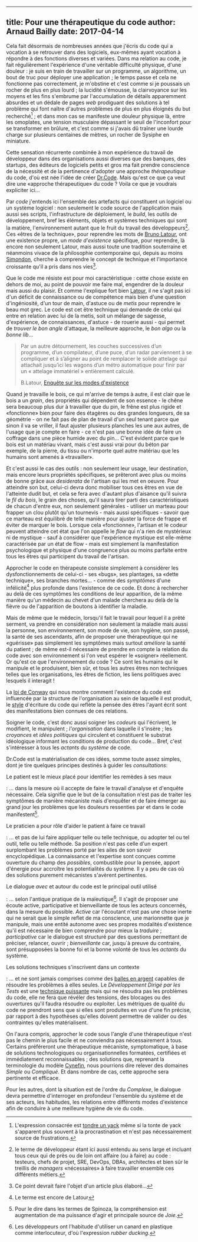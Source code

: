 ------------
title: Pour une  thérapeutique du code
author: Arnaud Bailly 
date: 2017-04-14
------------

Cela fait désormais de nombreuses années que j'écris du code qui a vocation à se retrouver dans des logiciels, eux-mêmes ayant vocation à répondre à des fonctions diverses et variées. Dans ma relation au code, je fait régulièrement l'expérience d'une véritable difficulté physique, d'une douleur : je suis en train de travailler sur un programme, un algorithme, un bout de truc pour déployer une application ; le temps passe et cela ne fonctionne pas correctement, je m'obstine et c'est comme si je poussais un rocher de plus en plus lourd ; la lucidité s'émousse, la clairvoyance sur les moyens et les fins s'embrume par l'accumulation de détails apparemment absurdes et un dédale de pages *web* prodiguant des solutions à tel problème qui font naître d'autres problèmes de plus en plus éloignés du but recherché[^2] ; et dans mon cas se manifeste une douleur physique là, entre les omoplates, une tension musculaire dépassant le seuil de l'inconfort pour se transformer en brûlure, et c'est comme si j'avais dû traîner une lourde charge sur plusieurs centaines de mètres, un rocher de Sysiphe en miniature.

Cette sensation récurrente combinée à mon expérience du travail de développeur dans des organisations aussi diverses que des banques, des startups, des éditeurs de logiciels petits et gros ma fait prendre conscience de la nécessité et de la pertinence d'adopter une approche *thérapeutique* du code, d'où est née l'idée de créer [Dr.Code](http://drcode.io). Mais qu'est ce que ça veut dire une «approche thérapeutique» du code ? Voila ce que je voudrais expliciter ici...

Par *code* j'entends ici l'ensemble des artefacts qui constituent un logiciel ou un système logiciel : non seulement le code source de l'application mais aussi ses scripts, l'infrastructure de déploiement, le *build*, les outils de développement, bref les éléments, objets et systèmes techniques qui sont la matière, l'environnement autant que le fruit du travail des développeurs[^3]. Ces «êtres de la technique», pour reprendre les mots de [Bruno Latour](/posts/eme.html), ont une existence propre, un *mode d'existence* spécifique, pour reprendre, là encore non seulement Latour, mais aussi toute une tradition souterraine et néanmoins vivace de la philosophie contemporaine qui, depuis au moins [Simondon](/posts/objets-techniques.html), cherche à comprendre le concept de technique et l'importance croissante qu'il a pris dans nos vies[^4].

Que le code me résiste est pour moi caractéristique : cette chose existe en dehors de moi, au point de pouvoir me faire mal, engendrer de la douleur mais aussi du plaisir. Et comme l'explique fort bien [Latour](http://modesofexistence.org/crossings//#/fr/tec-ref), il ne s'agit pas ici d'un déficit de connaissance ou de compétence mais bien d'une question d'ingéniosité, d'un tour de main, d'astuce ou de *metis* pour reprendre le beau mot grec. Le code est cet être technique qui demande de celui qui entre en relation avec lui de la metis, soit un mélange de sagesse, d'expérience, de connaissances, d'astuce - de rouerie aussi - qui permet de *trouver le bon angle* d'attaque, la meilleure approche, le *bon algo* ou la *bonne lib*... 

> Par un autre détournement, les couches successives d’un programme, d’un compilateur, d’une puce, d’un radar parviennent à se compliquer et à s’aligner au point de remplacer le solide attelage qui attachait jusqu’ici les wagons d’un métro automatique pour finir par un « attelage immatériel » entièrement calculé. 
>
> B.Latour, [Enquête sur les modes d'existence](http://modesofexistence.org/crossings//#/fr/tec-ref)

Quand je travaille le bois, ce qui m'arrive de temps à autre, il est clair que le bois a un *grain*, des propriétés qui dépendent de son essence - le chêne sera beaucoup plus dur à travailler que du pin, le frêne est plus rigide et «fonctionne» bien pour faire des étagères ou des grandes longueurs, de sa géométrie - on ne fait pas de plan de travail d'un seul tenant parce que sinon il va se vriller, il faut ajuster plusieurs planches les une aux autres, de l'usage que je compte en faire - ce n'est pas une bonne idée de faire un coffrage dans une pièce humide avec du pin... C'est évident parce que le bois est un matériau vivant, mais c'est aussi vrai pour du béton par exemple, de la pierre, du tissu ou n'importe quel autre matériau que les humains sont amenés à «travailler».

Et c'est aussi le cas des outils : non seulement leur usage, leur destination, mais encore leurs propriétés spécifiques, se prêteront avec plus ou moins de bonne grâce aux *desiderata* de l'artisan qui les met en oeuvre. Pour atteindre son but, celui-ci devra donc mobiliser tous ces êtres en vue de l'atteinte dudit but, et cela se fera avec d'autant plus d'aisance qu'il suivra le *fil du bois*, le grain des choses, qu'il saura tirer parti des caractéristiques de chacun d'entre eux, non seulement générales - utiliser un marteau pour frapper un clou plutôt qu'un tournevis - mais aussi spécifiques - savoir que ce marteau est équilibré de telle manière pour ajuster la force de frappe et éviter de marquer le bois. Lorsque cela «fonctionne», l'artisan et le codeur peuvent atteindre cet état que l'on appelle le *flow* qui n'a rien de mystérieux ni de mystique - sauf à considérer que l'expérience mystique est elle-même caractérisée par un état de flow - mais est simplement la manifestation psychologique et physique d'une congruence plus ou moins parfaite entre tous les êtres qui participent du travail de l'artisan.

Approcher le code en thérapeute consiste simplement à considérer les dysfonctionnements de celui-ci - ses «bugs», ses plantages, sa «dette technique», ses branches mortes... - comme des *symptômes* d'une infélicité[^5] plus profonde dans l'existence de ce code. Et donc à rechercher au delà de ces symptômes les conditions de leur apparition, de la même manière qu'un médecin au chevet d'un malade cherchera au delà de la fièvre ou de l'apparition de boutons à identifier la maladie. 

Mais de même que le médecin, lorsqu'il fait le travail pour lequel il a prêté serment, va prendre en considération non seulement la maladie mais aussi la personne, son environnement, son mode de vie, son hygiène, son passé, la santé de ses ascendants, afin de proposer une thérapeutique qui ne «guérisse» pas simplement les symptômes mais surtout *améliore* la santé du patient ; de même est-il nécessaire de prendre en compte la relation du code avec son environnement si l'on veut espérer le «soigner» réellement. Or qu'est ce que l'environnement du code ? Ce sont les humains qui le manipule et le produisent, bien sûr, et tous les autres êtres non techniques telles que les organisations, les êtres de fiction, les liens politiques avec lesquels il interagit ! 

La [loi de Conway](http://www.melconway.com/Home/Conways_Law.html) qui nous montre comment l'existence du code est influencée par la structure de l'organisation au sein de laquelle il est produit, le [style](https://refuses.github.io/preprints/writing.pdf) d'écriture du code qui reflète la pensée des êtres l'ayant écrit sont des manifestations bien connues de ces relations.

Soigner le code, c'est donc aussi soigner les *codeurs* qui l'écrivent, le modifient, le manipulent ; *l'organisation* dans laquelle il s'insère ; les *croyances* et *idées politiques* qui circulent et constituent le substrat idéologique informant les conditions de production du code... Bref, c'est s'intéresser à tous les *actants* du *système* de code.

Dr.Code est la matérialisation de ces idées, somme toute assez simples, dont je tire quelques principes destinés à guider les *consultations*:

Le patient est le mieux placé pour identifier les remèdes à ses maux

: ... dans la mesure où il accepte de faire le travail d'analyse et d'enquête nécessaire. Cela signifie que le but de la consultation n'est pas de traiter les symptômes de manière mécaniste mais d'enquêter et de faire émerger au grand jour les problèmes que les douleurs ressenties par et dans le code manifestent[^7].

Le praticien a pour rôle d'aider le patient à faire ce travail

: ... et pas de lui faire appliquer telle ou telle technique, ou adopter tel ou tel outil, telle ou telle méthode. Sa position n'est pas celle d'un expert surplombant les problèmes porté par les ailes de son savoir encyclopédique. La connaissance et l'expertise sont conçues comme ouverture du champ des *possibles*, combustible pour la pensée, apport d'énergie pour accroître les potentialités du système. Il y a peu de cas où des solutions purement mécanistes s'avèrent pertinentes. 

Le dialogue *avec* et autour du code est le principal outil utilisé

: ... selon l'antique pratique de la maïeutique[^6]. Il s'agit de proposer une écoute active, participative et bienveillante de tous les acteurs concernés, dans la mesure du possible. *Active* car l'écoutant n'est pas une chose inerte qui ne serait que le simple reflet de ma conscience, une marionnette que je manipule, mais une entité autonome avec ses propres modalités d'existence qu'il est nécessaire de bien comprendre pour mieux la *traduire* ; *participative* car le dialogue est structuré par des questions permettant de préciser, relancer, ouvrir ; *bienveillante* car, jusqu`à preuve du contraire, sont présupposées la bonne foi et la bonne volonté de tous les *actants* du système.

Les solutions techniques s'inscrivent dans un contexte

: ... et ne sont jamais comprises comme des [balles en argent](http://worrydream.com/refs/Brooks-NoSilverBullet.pdf) capables de résoudre les problèmes à elles seules. Le *Développement Dirigé par les Tests* est une [technique puissante](/posts/tdd.html) mais qui ne résoudra pas les problèmes du code, elle ne fera que révéler des tensions, des blocages ou des ouvertures qu'il faudra résoudre ou exploiter. Les métriques de qualité du code ne prendront sens que si elles sont produites en vue d'une fin précise, par rapport à des hypothèses qu'elles doivent permettre de valider ou des contraintes qu'elles matérialisent.

On l'aura compris, approcher le code sous l'angle d'une thérapeutique n'est pas le chemin le plus facile et ne conviendra pas nécessairement à tous. Certains préféreront une thérapeutique mécaniste, symptomatique, à base de solutions technologiques ou organisationnelles formatées, certifiées et immédiatement reconnaissables ; des solutions que, reprenant la terminologie du modèle [Cynefin](https://en.wikipedia.org/wiki/Cynefin_framework), nous pourrions dire relever des domaines *Simple* ou *Compliqué*. Et dans nombre de cas, cette approche sera pertinente et efficace.

Pour les autres, dont la situation est de l'ordre du *Complexe*, le dialogue devra permettre d'interroger en profondeur l'ensemble du système et de ses acteurs, les habitudes, les relations entre différents modes d'existence afin de conduire à une meilleure hygiène de vie du code.

[^1]: cf. Gerald Weinberg, vol.3, Quality Software Management

[^2]: L'expression consacrée est [tondre un yack](https://recher.wordpress.com/2016/02/28/tondre-un-yak/) même si la tonte de yack s'apparent plus souvent à la procrastination et n'est pas nécessairement source de frustrations.

[^3]: le terme de développeur étant ici aussi entendu au sens large et incluant tous ceux qui de près ou de loin ont affaire (ou à faire) au code : testeurs, chefs de projet, SRE, DevOps, DBAs, architectes et bien sûr le treillis de *managers* «nécessaires» à faire travailler ensemble ces différents métiers.

[^4]: Ce point devrait faire l'objet d'un article plus élaboré...

[^5]: Le terme est encore de Latour

[^6]: Les développeurs ont l'habitude d'utiliser un canard en plastique comme interlocuteur, d'où l'expression *rubber ducking*.

[^7]: Pour le dire dans les termes de Spinoza, la compréhension est augmentation de ma puissance d'agir et principale source de *Joie*.
